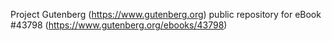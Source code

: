 Project Gutenberg (https://www.gutenberg.org) public repository for eBook #43798 (https://www.gutenberg.org/ebooks/43798)
